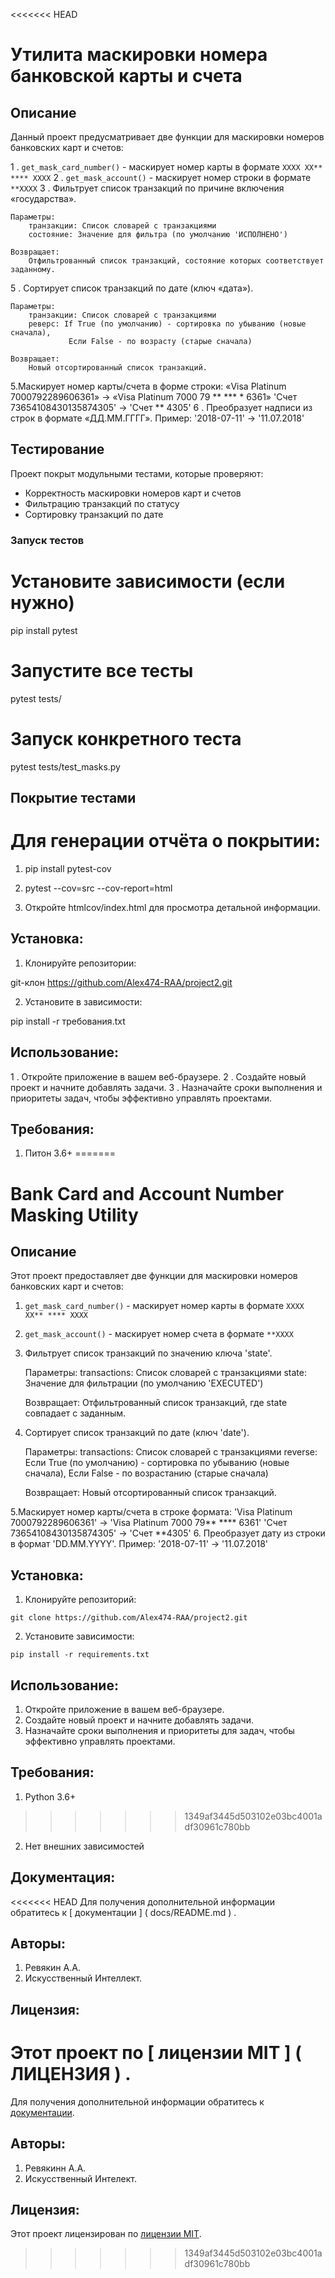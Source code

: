<<<<<<< HEAD
# Утилита маскировки номера банковской карты и счета

## Описание

Данный проект предусматривает две функции для маскировки номеров банковских карт и счетов:

1 .  ` get_mask_card_number() ` - маскирует номер карты в формате ` XXXX XX** **** XXXX `
2 .  ` get_mask_account() ` - маскирует номер строки в формате ` **XXXX `
3 .   Фильтрует список транзакций по причине включения «государства».

    Параметры:
        транзакции: Список словарей с транзакциями
        состояние: Значение для фильтра (по умолчанию 'ИСПОЛНЕНО')

    Возвращает:
        Отфильтрованный список транзакций, состояние которых соответствует заданному.

 5 . Сортирует список транзакций по дате (ключ «дата»).

    Параметры:
        транзакции: Список словарей с транзакциями
        реверс: If True (по умолчанию) - сортировка по убыванию (новые сначала),
                 Если False - по возрасту (старые сначала)

    Возвращает:
        Новый отсортированный список транзакций.

5.Маскирует номер карты/счета в форме строки:
    «Visa Platinum 7000792289606361» → «Visa Platinum 7000 79 **  *** * 6361»
    'Счет 73654108430135874305' → 'Счет ** 4305'
6 . Преобразует надписи из строк в формате «ДД.ММ.ГГГГ».
    Пример: '2018-07-11' → '11.07.2018'

##  Тестирование

Проект покрыт модульными тестами, которые проверяют:
- Корректность маскировки номеров карт и счетов
- Фильтрацию транзакций по статусу
- Сортировку транзакций по дате

### Запуск тестов

# Установите зависимости (если нужно)
pip install pytest

# Запустите все тесты
pytest tests/

# Запуск конкретного теста
pytest tests/test_masks.py

## Покрытие тестами

# Для генерации отчёта о покрытии:

1. pip install pytest-cov

2. pytest --cov=src --cov-report=html

3. Откройте htmlcov/index.html для просмотра детальной информации.

## Установка:

1. Клонируйте репозитории:

git-клон https://github.com/Alex474-RAA/project2.git

2. Установите в зависимости:

pip install -r требования.txt

## Использование:

1 . Откройте приложение в вашем веб-браузере.
2 . Создайте новый проект и начните добавлять задачи.
3 . Назначайте сроки выполнения и приоритеты задач, чтобы эффективно управлять проектами.

## Требования:
1. Питон 3.6+
=======
# Bank Card and Account Number Masking Utility

## Описание

Этот проект предоставляет две функции для маскировки номеров банковских карт и счетов:

1. `get_mask_card_number()` - маскирует номер карты в формате `XXXX XX** **** XXXX`
2. `get_mask_account()` - маскирует номер счета в формате `**XXXX`
3.  Фильтрует список транзакций по значению ключа 'state'.

    Параметры:
        transactions: Список словарей с транзакциями
        state: Значение для фильтрации (по умолчанию 'EXECUTED')

    Возвращает:
        Отфильтрованный список транзакций, где state совпадает с заданным.
    
 5. Сортирует список транзакций по дате (ключ 'date').

    Параметры:
        transactions: Список словарей с транзакциями
        reverse: Если True (по умолчанию) - сортировка по убыванию (новые сначала),
                 Если False - по возрастанию (старые сначала)

    Возвращает:
        Новый отсортированный список транзакций.
    
5.Маскирует номер карты/счета в строке формата:
    'Visa Platinum 7000792289606361' → 'Visa Platinum 7000 79** **** 6361'
    'Счет 73654108430135874305' → 'Счет **4305'
6. Преобразует дату из строки в формат 'DD.MM.YYYY'.
    Пример: '2018-07-11' → '11.07.2018'   
## Установка:

1. Клонируйте репозиторий:
```
git clone https://github.com/Alex474-RAA/project2.git
```
2. Установите зависимости:
```
pip install -r requirements.txt
```
## Использование:

1. Откройте приложение в вашем веб-браузере.
2. Создайте новый проект и начните добавлять задачи.
3. Назначайте сроки выполнения и приоритеты для задач, чтобы эффективно управлять проектами.

## Требования:
1. Python 3.6+
>>>>>>> 1349af3445d503102e03bc4001adf30961c780bb
2. Нет внешних зависимостей

## Документация:

<<<<<<< HEAD
Для получения дополнительной информации обратитесь к [ документации ] ( docs/README.md ) .

## Авторы:
1. Ревякин А.А.
2. Искусственный Интеллект.

## Лицензия:

Этот проект по [ лицензии MIT ] ( ЛИЦЕНЗИЯ ) .  
=======
Для получения дополнительной информации обратитесь к [документации](docs/README.md).

## Авторы:
1. Ревякинн А.А.
2. Искусственный Интелект.

## Лицензия:

Этот проект лицензирован по [лицензии MIT](LICENSE).
>>>>>>> 1349af3445d503102e03bc4001adf30961c780bb

